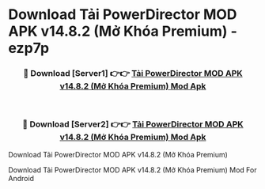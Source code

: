 # Download Tải PowerDirector MOD APK v14.8.2 (Mở Khóa Premium) - ezp7p


<div align="center">
<h3>🔴 Download [Server1] 👉👉 <a href="https://apk-comot.site?title=Tải_PowerDirector_MOD_APK_v14.8.2_(Mở_Khóa_Premium)">Tải PowerDirector MOD APK v14.8.2 (Mở Khóa Premium) Mod Apk</a></h3><br>
<h3>🔴 Download [Server2] 👉👉 <a href="https://apk-comot.site?title=Tải_PowerDirector_MOD_APK_v14.8.2_(Mở_Khóa_Premium)">Tải PowerDirector MOD APK v14.8.2 (Mở Khóa Premium) Mod Apk</a></h3>
</div>



Download Tải PowerDirector MOD APK v14.8.2 (Mở Khóa Premium) 

Download Tải PowerDirector MOD APK v14.8.2 (Mở Khóa Premium) Mod For Android